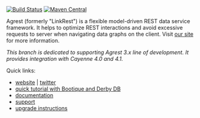 [![Build Status](https://travis-ci.org/agrestio/agrest.svg?branch=master)](https://travis-ci.org/agrestio/agrest)
[![Maven Central](https://img.shields.io/maven-central/v/io.agrest/agrest.svg)](https://agrest.io/#get-started)

Agrest (formerly "LinkRest") is a flexible model-driven REST data service framework. It helps to optimize REST interactions and avoid excessive requests to server when navigating data graphs on the client. Visit [our site](http://agrest.io/) for more information. 

_This branch is dedicated to supporting Agrest 3.x line of development. It provides integration with Cayenne 4.0 and 4.1._

Quick links:

* [website](https://agrest.io) | [twitter](https://twitter.com/agrestproject)
* [quick tutorial with Bootique and Derby DB](https://github.com/bootique-examples/bootique-agrest-demo)
* [documentation](https://agrest.io/docs/)
* [support](https://groups.google.com/forum/?#!forum/agrest-user)
* [upgrade instructions](https://github.com/agrestio/agrest/blob/master/UPGRADE-NOTES.md)

